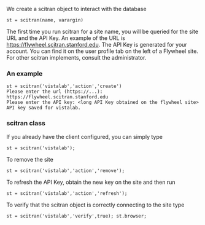 We create a scitran object to interact with the database

    st = scitran(name, varargin)

The first time you run scitran for a site name, you will be queried for the site URL and the API Key.  An example of the URL is https://flywheel.scitran.stanford.edu.  The API Key is generated for your account.  You can find it on the user profile tab on the left of a Flywheel site.  For other scitran implements, consult the administrator.

### An example
```
st = scitran('vistalab','action','create')
Please enter the url (https://...): https://flywheel.scitran.stanford.edu
Please enter the API key: <long API Key obtained on the flywheel site>
API key saved for vistalab.
```

### scitran class 

If you already have the client configured, you can simply type

    st = scitran('vistalab');

To remove the site 

    st = scitran('vistalab','action','remove');

To refresh the API Key, obtain the new key on the site and then run

    st = scitran('vistalab','action','refresh');

To verify that the scitran object is correctly connecting to the site type

    st = scitran('vistalab','verify',true); st.browser;

